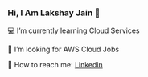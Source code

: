 ### Hi, I Am Lakshay Jain 👋

💻 I’m currently learning Cloud Services

🤝 I’m looking for AWS Cloud Jobs

💬 How to reach me: [Linkedin](https://www.linkedin.com/in/lakshay-jain-43340b184/)

